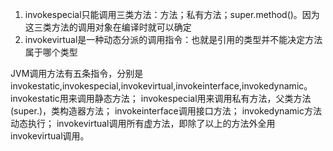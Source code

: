 1. invokespecial只能调用三类方法：<init>方法；私有方法；super.method()。因为这三类方法的调用对象在编译时就可以确定
2. invokevirtual是一种动态分派的调用指令：也就是引用的类型并不能决定方法属于哪个类型

JVM调用方法有五条指令，分别是invokestatic,invokespecial,invokevirtual,invokeinterface,invokedynamic。
invokestatic用来调用静态方法；
invokespecial用来调用私有方法，父类方法(super.)，类构造器方法；
invokeinterface调用接口方法；
invokedynamic方法动态执行；
invokevirtual调用所有虚方法，即除了以上的方法外全用invokevirtual调用。